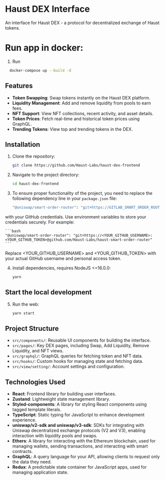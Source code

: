 # Haust DEX Interface

An interface for Haust DEX - a protocol for decentralized exchange of Haust tokens.

# Run app in docker:

1. Run

```sh
  docker-compose up --build -d 
```

## Features

- **Token Swapping**: Swap tokens instantly on the Haust DEX platform.
- **Liquidity Management**: Add and remove liquidity from pools to earn fees.
- **NFT Support**: View NFT collections, recent activity, and asset details.
- **Token Prices**: Fetch real-time and historical token prices using GraphQL.
- **Trending Tokens**: View top and trending tokens in the DEX.

## Installation

1. Clone the repository:

    ```bash
    git clone https://github.com/Haust-Labs/haust-dex-frontend
    ```

2. Navigate to the project directory:

    ```bash
    cd haust-dex-frontend
    ```

3. To ensure proper functionality of the project, you need to replace the following dependency line in your `package.json` file:

    ```bash
    "@uniswap/smart-order-router": "git+https://GITLAB_SMART_ORDER_ROUTER_USERNAME:GITLAB_SMART_ORDER_ROUTER_TOKEN@github.com/Haust-Labs/haust-smart-order-router"
    ```

with your GitHub credentials. Use environment variables to store your credentials securely. For example:

    ```bash
    "@uniswap/smart-order-router": "git+https://<YOUR_GITHUB_USERNAME>:<YOUR_GITHUB_TOKEN>@github.com/Haust-Labs/haust-smart-order-router"
    ```
Replace <YOUR_GITHUB_USERNAME> and <YOUR_GITHUB_TOKEN> with your actual GitHub username and personal access token.

4. Install dependencies, requires NodeJS <=16.0.0:

    ```bash
    yarn
    ```

## Start the local development

5. Run the web:

    ```bash
    yarn start
    ```

## Project Structure

- `src/components/`: Reusable UI components for building the interface.
- `src/pages/`: Key DEX pages, including Swap, Add Liquidity, Remove Liquidity, and NFT views.
- `src/graphql/`: GraphQL queries for fetching token and NFT data.
- `src/hooks/`: Custom hooks for managing state and fetching data.
- `src/view/setting/`: Account settings and configuration.

## Technologies Used

- **React**: Frontend library for building user interfaces.
- **Zustand**: Lightweight state management library.
- **Styled-components**: A library for styling React components using tagged template literals.
- **TypeScript**: Static typing for JavaScript to enhance development experience.
- **uniswap/v2-sdk and uniswap/v3-sdk**: SDKs for integrating with Uniswap decentralized exchange protocols (V2 and V3), enabling interaction with liquidity pools and swaps.
- **Ethers**: A library for interacting with the Ethereum blockchain, used for managing wallets, sending transactions, and interacting with smart contracts.
- **GraphQL**: A query language for your API, allowing clients to request only the data they need.
- **Redux**: A predictable state container for JavaScript apps, used for managing application state.